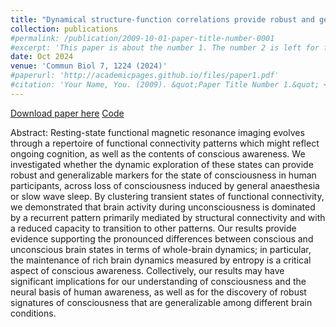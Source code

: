 ```yaml
---
title: "Dynamical structure-function correlations provide robust and generalizable signatures of consciousness in humans"
collection: publications
#permalink: /publication/2009-10-01-paper-title-number-0001
#excerpt: 'This paper is about the number 1. The number 2 is left for future work.'
date: Oct 2024
venue: 'Commun Biol 7, 1224 (2024)'
#paperurl: 'http://academicpages.github.io/files/paper1.pdf'
#citation: 'Your Name, You. (2009). &quot;Paper Title Number 1.&quot; <i>Journal 1</i>. 1(1).'
---
```


[Download paper here](https://www.nature.com/articles/s42003-024-06858-3#citeas)
[Code](https://github.com/Krigsa/phase_coherence_kmeans)


Abstract:
Resting-state functional magnetic resonance imaging evolves through a repertoire of functional connectivity patterns which might reflect ongoing cognition, as well as the contents of conscious awareness. We investigated whether the dynamic exploration of these states can provide robust and generalizable markers for the state of consciousness in human participants, across loss of consciousness induced by general anaesthesia or slow wave sleep. By clustering transient states of functional connectivity, we demonstrated that brain activity during unconsciousness is dominated by a recurrent pattern primarily mediated by structural connectivity and with a reduced capacity to transition to other patterns. Our results provide evidence supporting the pronounced differences between conscious and unconscious brain states in terms of whole-brain dynamics; in particular, the maintenance of rich brain dynamics measured by entropy is a critical aspect of conscious awareness. Collectively, our results may have significant implications for our understanding of consciousness and the neural basis of human awareness, as well as for the discovery of robust signatures of consciousness that are generalizable among different brain conditions.
